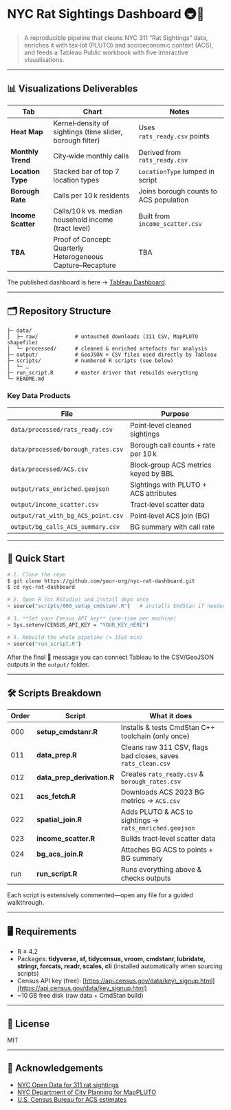 # NYC Rat Sightings Dashboard 🚇🐀

> A reproducible pipeline that cleans NYC 311 “Rat Sightings” data, enriches it with tax‑lot (PLUTO) and socioeconomic context (ACS), and feeds a Tableau Public workbook with five interactive visualisations.

---

## 📊 Visualizations Deliverables

| Tab                | Chart                                                       | Notes                                  |
| ------------------ | ----------------------------------------------------------- | -------------------------------------- |
| **Heat Map**       | Kernel‑density of sightings (time slider, borough filter)   | Uses `rats_ready.csv` points           |
| **Monthly Trend**  | City‑wide monthly calls                                     | Derived from `rats_ready.csv`          |
| **Location Type**  | Stacked bar of top 7 location types                         | `LocationType` lumped in script        |
| **Borough Rate**   | Calls per 10 k residents                                    | Joins borough counts to ACS population |
| **Income Scatter** | Calls/10 k vs. median household income (tract level)        | Built from `income_scatter.csv`        |
| **TBA**            | Proof of Concept: Quarterly Heterogeneous Capture–Recapture | TBA                                    |

The published dashboard is here → [Tableau Dashboard](https://public.tableau.com/app/profile/chris.kevin.andrade/viz/NYCRatSightingsDashboard_17486367234910/Dashboard1?publish=yes).

---

## 🗂️ Repository Structure

```
├─ data/
│  ├─ raw/            # untouched downloads (311 CSV, MapPLUTO shapefile)
│  └─ processed/      # cleaned & enriched artefacts for analysis
├─ output/            # GeoJSON + CSV files used directly by Tableau
├─ scripts/           # numbered R scripts (see below)
│  └─ …
├─ run_script.R       # master driver that rebuilds everything
└─ README.md
```

### Key Data Products

| File                               | Purpose                               |
| ---------------------------------- | ------------------------------------- |
| `data/processed/rats_ready.csv`    | Point‑level cleaned sightings         |
| `data/processed/borough_rates.csv` | Borough call counts + rate per 10 k   |
| `data/processed/ACS.csv`           | Block‑group ACS metrics keyed by BBL  |
| `output/rats_enriched.geojson`     | Sightings with PLUTO + ACS attributes |
| `output/income_scatter.csv`        | Tract‑level scatter data              |
| `output/rat_with_bg_ACS_point.csv` | Point‑level ACS join (BG)             |
| `output/bg_calls_ACS_summary.csv`  | BG summary with call rate             |

---

## 🚀 Quick Start

```bash
# 1. Clone the repo
$ git clone https://github.com/your‑org/nyc‑rat‑dashboard.git
$ cd nyc‑rat‑dashboard

# 2. Open R (or RStudio) and install deps once
> source("scripts/000_setup_cmdstanr.R")   # installs CmdStan if needed

# 3. **Set your Census API key** (one‑time per machine)
> Sys.setenv(CENSUS_API_KEY = "YOUR_KEY_HERE")

# 4. Rebuild the whole pipeline (≈ 15±5 min)
> source("run_script.R")
```

After the final 🎉 message you can connect Tableau to the CSV/GeoJSON outputs in the `output/` folder.

---

## 🛠️ Scripts Breakdown

| Order | Script                       | What it does                                                 |
| ----- | ---------------------------- | ------------------------------------------------------------ |
| 000   | **setup\_cmdstanr.R**        | Installs & tests CmdStan C++ toolchain (only once)           |
| 011   | **data\_prep.R**             | Cleans raw 311 CSV, flags bad closes, saves `rats_clean.csv` |
| 012   | **data\_prep\_derivation.R** | Creates `rats_ready.csv` & `borough_rates.csv`               |
| 021   | **acs\_fetch.R**             | Downloads ACS 2023 BG metrics → `ACS.csv`                    |
| 022   | **spatial\_join.R**          | Adds PLUTO & ACS to sightings → `rats_enriched.geojson`      |
| 023   | **income\_scatter.R**        | Builds tract‑level scatter data                              |
| 024   | **bg\_acs\_join.R**          | Attaches BG ACS to points + BG summary                       |
| run   | **run\_script.R**            | Runs everything above & checks outputs                       |

Each script is extensively commented—open any file for a guided walkthrough.

---

## 🖥️ Requirements

* R ≥ 4.2
* Packages: **tidyverse, sf, tidycensus, vroom, cmdstanr, lubridate, stringr, forcats, readr, scales, cli** (installed automatically when sourcing scripts)
* Census API key (free): [https://api.census.gov/data/key\_signup.html](https://api.census.gov/data/key_signup.html)
* \~10 GB free disk (raw data + CmdStan build)

---

## 📜 License

MIT

---

## 🙏 Acknowledgements

* [NYC Open Data for 311 rat sightings](https://opendata.cityofnewyork.us/data/)
* [NYC Department of City Planning for MapPLUTO](https://www.nyc.gov/content/planning/pages/resources)
* [U.S. Census Bureau for ACS estimates](https://www.census.gov/data.html)
